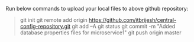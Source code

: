 Run below commands to upload your local files to above github repository:

> git init
> git remote add origin https://github.com/itbrijesh/central-config-repository.git
> git add –A
> git status
> git commit -m "Added database properties files for microservice1"
> git push origin master

